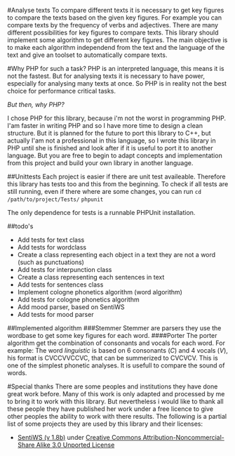 #Analyse texts
To compare different texts it is necessary
to get key figures to compare the texts based on the given key figures.
For example you can compare texts by the frequency of verbs and adjectives.
There are many different possibilities for key figures to compare texts.
This library should implement some algorithm to get different key figures.
The main objective is to make each algorithm independend from the text and the
language of the text and give an toolset to automatically compare texts.

#Why PHP for such a task?
PHP is an interpreted language, this means it is not the fastest.
But for analysing texts it is necessary to have power, especially for analysing
many texts at once.
So PHP is in reality not the best choice for performance critical tasks.

_But then, why PHP?_

I chose PHP for this library, because i'm not the worst in programming PHP.
I'am faster in writing PHP and so I have more time to design a clean structure.
But it is planned for the future to port this library to C++, but actually I'am
not a professional in this language, so I wrote this library in PHP until she is
finished and look after if it is useful to port it to another language.
But you are free to begin to adapt concepts and implementation from this project
and build your own library in another language.


##Unittests
Each project is easier if there are unit test availeable.
Therefore this library has tests too and this from the beginning.
To check if all tests are still running, even if there where are some changes,
you can run
`cd /path/to/project/Tests/`
`phpunit`

The only dependence for tests is a runnable PHPUnit installation.

##todo's
* Add tests for text class
* Add tests for wordclass
* Create a class representing each object in a text they are not a word
(such as punctuations)
* Add tests for interpunction class
* Create a class representing each sentences in text
* Add tests for sentences class
* Implement cologne phonetics algorithm (word algorithm)
* Add tests for cologne phonetics algorithm
* Add mood parser, based on SentiWS
* Add tests for mood parser

##Implemented algorithm
###Stemmer
Stemmer are parsers they use the wordbase to get some key figures for each word.
####Porter
The porter algorithm get the combination of consonants and vocals for each word.
For example:
The word _linguistic_ is based on 6 consonants (*C*) and 4 vocals (*V*),
his format is CVCCVVCCVC, that can be summerized to CVCVCV.
This is one of the simplest phonetic analyses.
It is usefull to compare the sound of words.


#Special thanks
There are some peoples and institutions they have done great work before.
Many of this work is only adapted and processed by me to bring it to work with
this library.
But nevertheless i would like to thank all these people they have published her
work under a free licence to give other peoples the ability to work with there 
results.
The following is a partial list of some projects they are used by this library
and their licenses:
* [SentiWS (v 1.8b)](http://wortschatz.informatik.uni-leipzig.de/download/sentiws.html) under
  [Creative Commons Attribution-Noncommercial-Share Alike 3.0 Unported License](http://creativecommons.org/licenses/by-nc-sa/3.0/)


